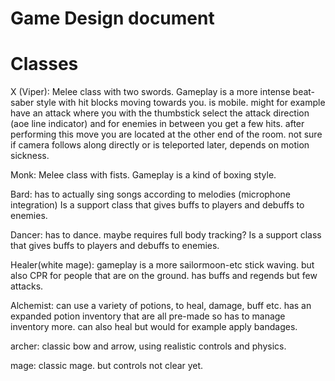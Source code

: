 # Game Design document

# Classes

X (Viper): Melee class with two swords. Gameplay is a more intense beat-saber style with hit blocks moving towards you. is mobile.
might for example have an attack  where you with the thumbstick select the attack direction (aoe line indicator) and for enemies in between you get a few hits. after performing this move you are located at the other end of the room.
not sure if camera follows along directly or is teleported later, depends on motion sickness.

Monk: Melee class with fists. Gameplay is a kind of boxing style.

Bard: has to actually sing songs according to melodies (microphone integration)
Is a support class that gives buffs to players and debuffs to enemies.

Dancer: has to dance. maybe requires full body tracking?
Is a support class that gives buffs to players and debuffs to enemies.

Healer(white mage): gameplay is a more sailormoon-etc stick waving. but also CPR for people that are on the ground. has buffs and regends but few attacks.

Alchemist: can use a variety of potions, to heal, damage, buff etc. has an expanded potion inventory that are all pre-made so has to manage inventory more.
can also heal but would for example apply bandages.

archer: classic bow and arrow, using realistic controls and physics.

mage: classic mage. but controls not clear yet.